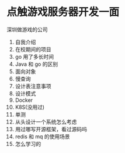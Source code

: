 # 点触游戏服务器开发一面

深圳做游戏的公司

1. 自我介绍
2. 在校期间的项目
3. go 用了多长时间
4. Java 和 go 的区别
5. 面向对象
6. 慢查询
7. 设计表注意事项
8. 设计模式
9. Docker
10. K8S(没用过)
11. 单测
12. 从头设计一个系统怎么考虑
13. 用过哪写开源框架，看过源码吗
14. redis 和 mq 的使用场景
15. 怎么学习的
